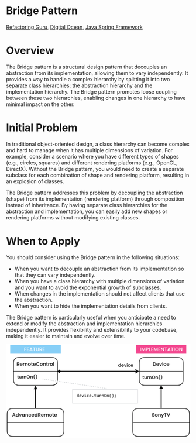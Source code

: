 # Bridge Pattern
[Refactoring Guru](https://refactoring.guru/design-patterns/bridge), [Digital Ocean](https://www.digitalocean.com/community/tutorials/bridge-design-pattern-java), [Java Spring Framework](https://springframework.guru/gang-of-four-design-patterns/bridge-pattern/)

# Overview
The Bridge pattern is a structural design pattern that decouples an abstraction from its implementation, allowing them to vary independently. It provides a way to handle a complex hierarchy by splitting it into two separate class hierarchies: the abstraction hierarchy and the implementation hierarchy. The Bridge pattern promotes loose coupling between these two hierarchies, enabling changes in one hierarchy to have minimal impact on the other.

# Initial Problem
In traditional object-oriented design, a class hierarchy can become complex and hard to manage when it has multiple dimensions of variation. For example, consider a scenario where you have different types of shapes (e.g., circles, squares) and different rendering platforms (e.g., OpenGL, DirectX). Without the Bridge pattern, you would need to create a separate subclass for each combination of shape and rendering platform, resulting in an explosion of classes.

The Bridge pattern addresses this problem by decoupling the abstraction (shape) from its implementation (rendering platform) through composition instead of inheritance. By having separate class hierarchies for the abstraction and implementation, you can easily add new shapes or rendering platforms without modifying existing classes.

# When to Apply
You should consider using the Bridge pattern in the following situations:

* When you want to decouple an abstraction from its implementation so that they can vary independently.
* When you have a class hierarchy with multiple dimensions of variation and you want to avoid the exponential growth of subclasses.
* When changes in the implementation should not affect clients that use the abstraction.
* When you want to hide the implementation details from clients.

The Bridge pattern is particularly useful when you anticipate a need to extend or modify the abstraction and implementation hierarchies independently. It provides flexibility and extensibility to your codebase, making it easier to maintain and evolve over time.

![Alt text](UML.png)
